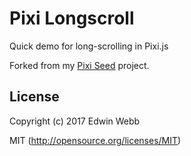 # Pixi Longscroll

Quick demo for long-scrolling in Pixi.js

Forked from my [Pixi Seed](https://github.com/edwinwebb/pixi-longscroll) project.

## License

Copyright (c) 2017 Edwin Webb

MIT (http://opensource.org/licenses/MIT)

